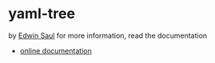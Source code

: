 # yaml-tree

by [Edwin Saul](https://edwinsaul.com)
for more information, read the documentation

- [online documentation](https://saul11235.github.io/Yaml_tree/)



